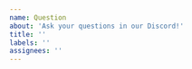```yaml
---
name: Question
about: 'Ask your questions in our Discord!'
title: ''
labels: ''
assignees: ''
---
```


<!-- 
Please don't make an issue.
Make sure you read the Contribution-Guidelines (https://github.com/BlueMap-Minecraft/BlueMap/blob/master/.github/CONTRIBUTING.md)
Ask your question in our Discord server. (https://discord.gg/zmkyJa3)
-->
